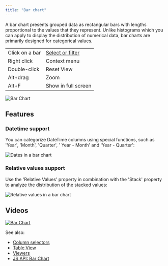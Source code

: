 ```yaml
---
title: "Bar chart"
---
```


A bar chart presents grouped data as rectangular bars with lengths proportional to the values that they represent.
Unlike histograms which you can apply to display the distribution of numerical data, bar charts are primarily designed
for categorical values.

|                |                                   |
|----------------|-----------------------------------|
| Click on a bar | [Select or filter](../viewers/viewers.md) |
| Right click    | Context menu                      |
| Double-click   | Reset View                        |
| Alt+drag       | Zoom                              |
| Alt+F          | Show in full screen               |

![Bar Chart](../../uploads/viewers/bar-chart.png "Bar Chart")

## Features

### Datetime support

You can categorize DateTime columns using special functions, such as 'Year', 'Month', 'Quarter', '
Year - Month' and 'Year - Quarter':

![Dates in a bar chart](bar-chart-dates.gif "Dates in a bar chart")

### Relative values support

Use the 'Relative Values' property in combination with the 'Stack' property to analyze the distribution of the stacked
values:

![Relative values in a bar chart](bar-chart-relative-values.gif "Relative values in a bar chart")

## Videos

[![Bar Chart](../../uploads/youtube/visualizations2.png "Open on Youtube")](https://www.youtube.com/watch?v=7MBXWzdC0-I&t=684s)

See also:

* [Column selectors](column-selectors.md)
* [Table View](../../datagrok/navigation/table-view.md)
* [Viewers](../viewers/viewers.md)
* [JS API: Bar Chart](https://public.datagrok.ai/js/samples/ui/viewers/types/bar-chart)
